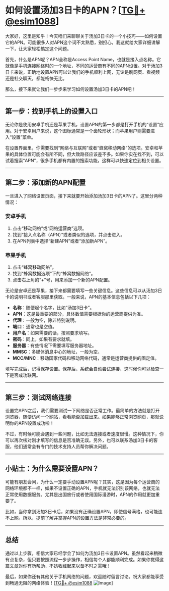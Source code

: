 # 如何设置汤加3日卡的APN？[[TG💪+ @esim1088](https://t.me/s/esim1088)]

大家好，这里是知乎！今天咱们来聊聊关于汤加3日卡的一个小技巧——如何设置它的APN。可能很多人对APN这个词不太熟悉，别担心，我这就给大家详细讲解一下，让大家轻松搞定这个问题。

首先，什么是APN呢？APN全称是Access Point Name，也就是接入点名称。它就像是手机连接网络时的一个地址，不同的运营商有不同的APN设置。对于汤加3日卡来说，正确地设置APN可以让我们的手机顺利上网，无论是刷网页、看视频还是社交聊天，都能畅快无比。

那么，接下来就让我们一步步来学习如何设置汤加3日卡的APN吧！

---

## 第一步：找到手机上的设置入口

无论你是使用安卓手机还是苹果手机，设置APN的第一步都是打开手机的“设置”应用。对于安卓用户来说，这个图标通常是一个齿轮形状；而苹果用户则需要进入“设置”菜单。

在设置界面里，你需要找到“网络与互联网”或者“蜂窝移动网络”的选项。安卓和苹果的具体位置可能会有所不同，但大致路径应该差不多。如果你实在找不到，可以试着搜索“APN”，很多手机都有内置的搜索功能，这样可以快速定位到相关设置。

---

## 第二步：添加新的APN配置

一旦进入了网络设置页面，接下来就要开始添加汤加3日卡的APN了。这里分两种情况：

### **安卓手机**
1. 点击“移动网络”或“网络运营商”选项。
2. 找到“接入点名称（APN）”或者类似的选项，并点击进入。
3. 在APN列表中选择“新建APN”或者“添加新APN”。

### **苹果手机**
1. 点击“蜂窝移动网络”。
2. 找到“蜂窝数据选项”下的“蜂窝数据网络”。
3. 点击右上角的“+”号，用来添加一个新的APN配置。

无论是安卓还是苹果，接下来都需要填写一些关键信息。这些信息可以从汤加3日卡的说明书或者客服那里获取。一般来说，APN的基本信息包括以下几项：

- **名称**：随便起个名字，比如“汤加3日卡”。
- **APN**：这是最重要的部分，具体数值需要根据你的运营商提供为准。
- **代理**：一般为空，除非特别说明。
- **端口**：通常也是空值。
- **用户名**：如果需要的话，按照要求填写。
- **密码**：同上，如果有要求就填。
- **服务器**：有些情况下需要填写服务器地址。
- **MMSC**：多媒体消息中心的地址，一般为空。
- **MCC/MNC**：移动国家代码和移动网络代码，通常是运营商提供的固定值。

填写完成后，记得保存设置。保存后，系统会自动尝试连接，这时候你可以检查一下是否成功联网。

---

## 第三步：测试网络连接

设置完APN之后，我们需要测试一下网络是否正常工作。最简单的方法就是打开浏览器，随便访问一个网站，看看能否加载出来。如果能够正常浏览网页，那就说明你的APN设置成功啦！

不过，有时候可能会遇到一些问题，比如无法连接或者速度很慢。这种情况下，你可以再次核对刚才填写的信息是否准确无误。另外，也可以联系汤加3日卡的客服，他们通常会有专门的技术支持人员帮你解决问题。

---

## 小贴士：为什么需要设置APN？

可能有朋友会问，为什么一定要手动设置APN呢？其实，这是因为每个运营商的网络环境都不一样，如果不设置正确的APN，手机就无法识别该网络，也就无法正常使用数据服务。尤其是出国旅行或者使用国际漫游时，APN的作用就更加重要了。

比如，当你拿到汤加3日卡后，如果没有正确设置APN，即使信号满格，也可能连不上网。所以，提前了解并掌握APN的设置方法是非常必要的。

---

## 总结

通过以上步骤，相信大家已经学会了如何为汤加3日卡设置APN。虽然看起来稍微有点复杂，但只要按照流程一步步操作，相信每个人都能顺利完成。如果你觉得这篇文章对你有所帮助，不妨收藏起来以备不时之需哦！

最后，如果你还有其他关于手机网络的问题，欢迎随时留言讨论。祝大家都能享受到畅通无阻的网络体验！[[TG💪+ @esim1088](https://t.me/s/esim1088) ![Image](https://i.postimg.cc/4NQfJmqS/Snipaste-2025-05-13-00-14-12.png)]